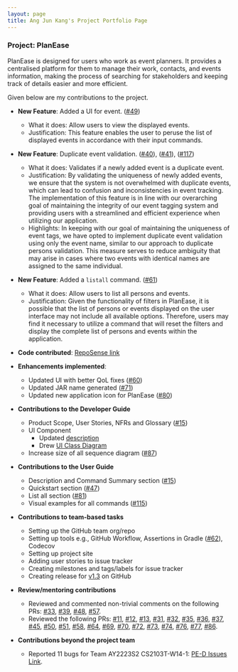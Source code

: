 ```yaml
---
layout: page
title: Ang Jun Kang's Project Portfolio Page
---
```


### Project: PlanEase

PlanEase is designed for users who work as event planners.
It provides a centralised platform for them to manage their work, contacts, and events information, making the process of searching for stakeholders and keeping track of details easier and more efficient.

Given below are my contributions to the project.

* **New Feature**: Added a UI for event. ([#49](https://github.com/AY2223S2-CS2103-W16-3/tp/pull/49))
  * What it does: Allow users to view the displayed events.
  * Justification: This feature enables the user to peruse the list of displayed events in accordance with their input commands.

* **New Feature**: Duplicate event validation. ([#40](https://github.com/AY2223S2-CS2103-W16-3/tp/pull/40)), ([#41](https://github.com/AY2223S2-CS2103-W16-3/tp/pull/41)), ([#117](https://github.com/AY2223S2-CS2103-W16-3/tp/pull/117))
  * What it does: Validates if a newly added event is a duplicate event.
  * Justification: By validating the uniqueness of newly added events, we ensure that the system is not overwhelmed with duplicate events, which can lead to confusion and inconsistencies in event tracking. The implementation of this feature is in line with our overarching goal of maintaining the integrity of our event tagging system and providing users with a streamlined and efficient experience when utilizing our application.
  * Highlights: In keeping with our goal of maintaining the uniqueness of event tags, we have opted to implement duplicate event validation using only the event name, similar to our approach to duplicate persons validation. This measure serves to reduce ambiguity that may arise in cases where two events with identical names are assigned to the same individual.

* **New Feature**: Added a `listall` command. ([#61](https://github.com/AY2223S2-CS2103-W16-3/tp/pull/61))
  * What it does: Allow users to list all persons and events.
  * Justification: Given the functionality of filters in PlanEase, it is possible that the list of persons or events displayed on the user interface may not include all available options. Therefore, users may find it necessary to utilize a command that will reset the filters and display the complete list of persons and events within the application.

* **Code contributed**: [RepoSense link](https://nus-cs2103-ay2223s2.github.io/tp-dashboard/?search=irminrics&breakdown=true)

* **Enhancements implemented**:
  * Updated UI with better QoL fixes ([#60](https://github.com/AY2223S2-CS2103-W16-3/tp/pull/60))
  * Updated JAR name generated ([#71](https://github.com/AY2223S2-CS2103-W16-3/tp/pull/71))
  * Updated new application icon for PlanEase ([#80](https://github.com/AY2223S2-CS2103-W16-3/tp/pull/80))

* **Contributions to the Developer Guide**
  * Product Scope, User Stories, NFRs and Glossary ([#15](https://github.com/AY2223S2-CS2103-W16-3/tp/pull/15))
  * UI Component
    * Updated [description](https://github.com/AY2223S2-CS2103-W16-3/tp/pull/67)
    * Drew [UI Class Diagram](https://github.com/AY2223S2-CS2103-W16-3/tp/pull/59)
  * Increase size of all sequence diagram ([#87](https://github.com/AY2223S2-CS2103-W16-3/tp/pull/87))

* **Contributions to the User Guide**
  * Description and Command Summary section ([#15](https://github.com/AY2223S2-CS2103-W16-3/tp/pull/15))
  * Quickstart section ([#47](https://github.com/AY2223S2-CS2103-W16-3/tp/pull/47))
  * List all section ([#81](https://github.com/AY2223S2-CS2103-W16-3/tp/pull/81))
  * Visual examples for all commands ([#115](https://github.com/AY2223S2-CS2103-W16-3/tp/pull/115))

* **Contributions to team-based tasks**
  * Setting up the GitHub team org/repo
  * Setting up tools e.g., GitHub Workflow, Assertions in Gradle ([#62](https://github.com/AY2223S2-CS2103-W16-3/tp/pull/62)), Codecov
  * Setting up project site
  * Adding user stories to issue tracker
  * Creating milestones and tags/labels for issue tracker
  * Creating release for [v1.3](https://github.com/AY2223S2-CS2103-W16-3/tp/releases/tag/v1.3) on GitHub

* **Review/mentoring contributions**
  * Reviewed and commented non-trivial comments on the following PRs: [#33](https://github.com/AY2223S2-CS2103-W16-3/tp/pull/33), [#39](https://github.com/AY2223S2-CS2103-W16-3/tp/pull/39), [#48](https://github.com/AY2223S2-CS2103-W16-3/tp/pull/48), [#57](https://github.com/AY2223S2-CS2103-W16-3/tp/pull/57).
  * Reviewed the following PRs: [#11](https://github.com/AY2223S2-CS2103-W16-3/tp/pull/11), [#12](https://github.com/AY2223S2-CS2103-W16-3/tp/pull/12), [#13](https://github.com/AY2223S2-CS2103-W16-3/tp/pull/13), [#31](https://github.com/AY2223S2-CS2103-W16-3/tp/pull/31), [#32](https://github.com/AY2223S2-CS2103-W16-3/tp/pull/32), [#35](https://github.com/AY2223S2-CS2103-W16-3/tp/pull/35), [#36](https://github.com/AY2223S2-CS2103-W16-3/tp/pull/36), [#37](https://github.com/AY2223S2-CS2103-W16-3/tp/pull/37), [#45](https://github.com/AY2223S2-CS2103-W16-3/tp/pull/45), [#50](https://github.com/AY2223S2-CS2103-W16-3/tp/pull/50), [#51](https://github.com/AY2223S2-CS2103-W16-3/tp/pull/51), [#58](https://github.com/AY2223S2-CS2103-W16-3/tp/pull/58), [#64](https://github.com/AY2223S2-CS2103-W16-3/tp/pull/64), [#69](https://github.com/AY2223S2-CS2103-W16-3/tp/pull/69), [#70](https://github.com/AY2223S2-CS2103-W16-3/tp/pull/70), [#72](https://github.com/AY2223S2-CS2103-W16-3/tp/pull/72), [#73](https://github.com/AY2223S2-CS2103-W16-3/tp/pull/73), [#74](https://github.com/AY2223S2-CS2103-W16-3/tp/pull/74), [#76](https://github.com/AY2223S2-CS2103-W16-3/tp/pull/76), [#77](https://github.com/AY2223S2-CS2103-W16-3/tp/pull/77), [#86](https://github.com/AY2223S2-CS2103-W16-3/tp/pull/86).

* **Contributions beyond the project team**
  * Reported 11 bugs for Team AY2223S2 CS2103T-W14-1: [PE-D Issues Link](https://github.com/irminrics/ped/issues).
